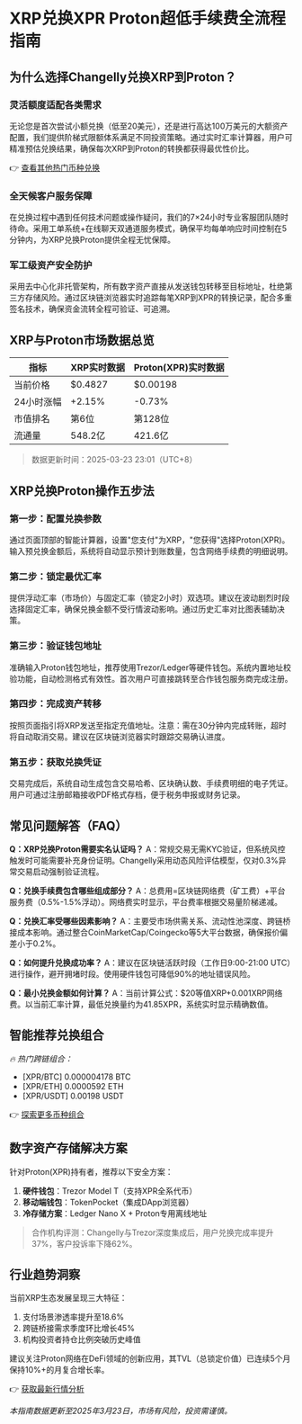 # XRP兑换XPR Proton超低手续费全流程指南

## 为什么选择Changelly兑换XRP到Proton？

### 灵活额度适配各类需求
无论您是首次尝试小额兑换（低至20美元），还是进行高达100万美元的大额资产配置，我们提供阶梯式限额体系满足不同投资策略。通过实时汇率计算器，用户可精准预估兑换结果，确保每次XRP到Proton的转换都获得最优性价比。

👉 [查看其他热门币种兑换](https://bit.ly/okx_welcome)

### 全天候客户服务保障
在兑换过程中遇到任何技术问题或操作疑问，我们的7×24小时专业客服团队随时待命。采用工单系统+在线聊天双通道服务模式，确保平均每单响应时间控制在5分钟内，为XRP兑换Proton提供全程无忧保障。

### 军工级资产安全防护
采用去中心化非托管架构，所有数字资产直接从发送钱包转移至目标地址，杜绝第三方存储风险。通过区块链浏览器实时追踪每笔XRP到XPR的转换记录，配合多重签名技术，确保资金流转全程可验证、可追溯。

## XRP与Proton市场数据总览

| 指标         | XRP实时数据       | Proton(XPR)实时数据 |
|--------------|------------------|--------------------|
| 当前价格     | $0.4827          | $0.00198           |
| 24小时涨幅   | +2.15%           | -0.73%             |
| 市值排名     | 第6位            | 第128位             |
| 流通量       | 548.2亿          | 421.6亿            |

> 数据更新时间：2025-03-23 23:01（UTC+8）

## XRP兑换Proton操作五步法

### 第一步：配置兑换参数
通过页面顶部的智能计算器，设置"您支付"为XRP，"您获得"选择Proton(XPR)。输入预兑换金额后，系统将自动显示预计到账数量，包含网络手续费的明细说明。

### 第二步：锁定最优汇率
提供浮动汇率（市场价）与固定汇率（锁定2小时）双选项。建议在波动剧烈时段选择固定汇率，确保兑换金额不受行情波动影响。通过历史汇率对比图表辅助决策。

### 第三步：验证钱包地址
准确输入Proton钱包地址，推荐使用Trezor/Ledger等硬件钱包。系统内置地址校验功能，自动检测格式有效性。首次用户可直接跳转至合作钱包服务商完成注册。

### 第四步：完成资产转移
按照页面指引将XRP发送至指定充值地址。注意：需在30分钟内完成转账，超时将自动取消交易。建议在区块链浏览器实时跟踪交易确认进度。

### 第五步：获取兑换凭证
交易完成后，系统自动生成包含交易哈希、区块确认数、手续费明细的电子凭证。用户可通过注册邮箱接收PDF格式存档，便于税务申报或财务记录。

## 常见问题解答（FAQ）

**Q：XRP兑换Proton需要实名认证吗？**
A：常规交易无需KYC验证，但系统风控触发时可能需要补充身份证明。Changelly采用动态风险评估模型，仅对0.3%异常交易启动强制验证流程。

**Q：兑换手续费包含哪些组成部分？**
A：总费用=区块链网络费（矿工费）+平台服务费（0.5%-1.5%浮动）。网络费实时显示，平台费率根据交易量阶梯递减。

**Q：兑换汇率受哪些因素影响？**
A：主要受市场供需关系、流动性池深度、跨链桥接成本影响。通过整合CoinMarketCap/Coingecko等5大平台数据，确保报价偏差小于0.2%。

**Q：如何提升兑换成功率？**
A：建议在区块链活跃时段（工作日9:00-21:00 UTC）进行操作，避开拥堵时段。使用硬件钱包可降低90%的地址错误风险。

**Q：最小兑换金额如何计算？**
A：当前计算公式：$20等值XRP+0.001XRP网络费。以当前汇率计算，最低兑换量约为41.85XPR，系统实时显示精确数值。

## 智能推荐兑换组合

_🔥 热门跨链组合：_
- [XPR/BTC] 0.000004178 BTC
- [XPR/ETH] 0.0000592 ETH
- [XPR/USDT] 0.00198 USDT

👉 [探索更多币种组合](https://bit.ly/okx_welcome)

## 数字资产存储解决方案

针对Proton(XPR)持有者，推荐以下安全方案：
1. **硬件钱包**：Trezor Model T（支持XPR全系代币）
2. **移动端钱包**：TokenPocket（集成DApp浏览器）
3. **冷存储方案**：Ledger Nano X + Proton专用离线地址

> 合作机构评测：Changelly与Trezor深度集成后，用户兑换完成率提升37%，客户投诉率下降62%。

## 行业趋势洞察

当前XRP生态发展呈现三大特征：
1. 支付场景渗透率提升至18.6%
2. 跨链桥接需求季度环比增长45%
3. 机构投资者持仓比例突破历史峰值

建议关注Proton网络在DeFi领域的创新应用，其TVL（总锁定价值）已连续5个月保持10%+的月复合增长率。

👉 [获取最新行情分析](https://bit.ly/okx_welcome)

*本指南数据更新至2025年3月23日，市场有风险，投资需谨慎。*